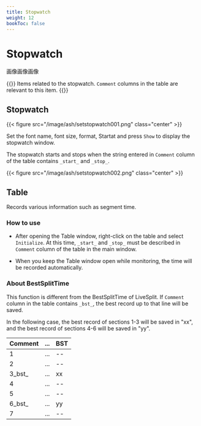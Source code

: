 ```yaml
---
title: Stopwatch
weight: 12
bookToc: false
---
```


# Stopwatch
画像画像画像

{{<hint info>}}
Items related to the stopwatch. ```Comment``` columns in the table are relevant to this item.
{{</hint>}}

## Stopwatch

{{< figure src="/image/ash/setstopwatch001.png" class="center" >}}

Set the font name, font size, format, Startat and press ```Show``` to display the stopwatch window.


The stopwatch starts and stops when the string entered in ```Comment``` column of the table contains ```_start_``` and ```_stop_```.

{{< figure src="/image/ash/setstopwatch002.png" class="center" >}}


## Table
Records various information such as segment time.

### How to use
- After opening the Table window, right-click on the table and select ```Initialize```.
At this time, ```_start_``` and ```_stop_``` must be described in ```Comment``` column of the table in the main window.

- When you keep the Table window open while monitoring, the time will be recorded automatically.

### About BestSplitTime
This function is different from the BestSplitTime of LiveSplit.
If ```Comment``` column in the table contains ```_bst_```, the best record up to that line will be saved.

  
In the following case, the best record of sections 1-3 will be saved in "xx", and the best record of sections 4-6 will be saved in "yy".

  Comment | ... | BST
----------|-----|---------
  1       | ... | --
  2       | ... | --
  3_bst_  | ... | xx
  4       | ... | --
  5       | ... | --
  6_bst_  | ... | yy
  7       | ... | --